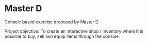 # Master D

Console based exercise proposed by Master D.

Project objective:
To create an interactive shop / inventory where it is possible to buy, sell and equip items through the console.
